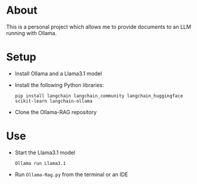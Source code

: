 # About
This is a personal project which allows me to provide documents to an LLM running with Ollama.


# Setup
- Install Ollama and a Llama3.1 model
- Install the following Python libraries:

  ```
  pip install langchain langchain_community langchain_huggingface scikit-learn langchain-ollama
  ```
- Clone the Ollama-RAG repository

# Use
- Start the Llama3.1 model
  ```
  Ollama run Llama3.1
  ```
- Run `Ollama-Rag.py` from the terminal or an IDE 
